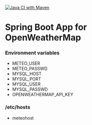 [![Java CI with Maven](https://github.com/m4j-git/meteo-ow/actions/workflows/maven.yml/badge.svg)](https://github.com/m4j-git/meteo-ow/actions/workflows/maven.yml)

# Spring Boot App for OpenWeatherMap

### Environment variables
* METEO_USER
* METEO_PASSWD
* MYSQL_HOST
* MYSQL_PORT
* MYSQL_USER
* MYSQL_PASSWD
* OPENWEATHERMAP_API_KEY

### /etc/hosts
* meteohost
